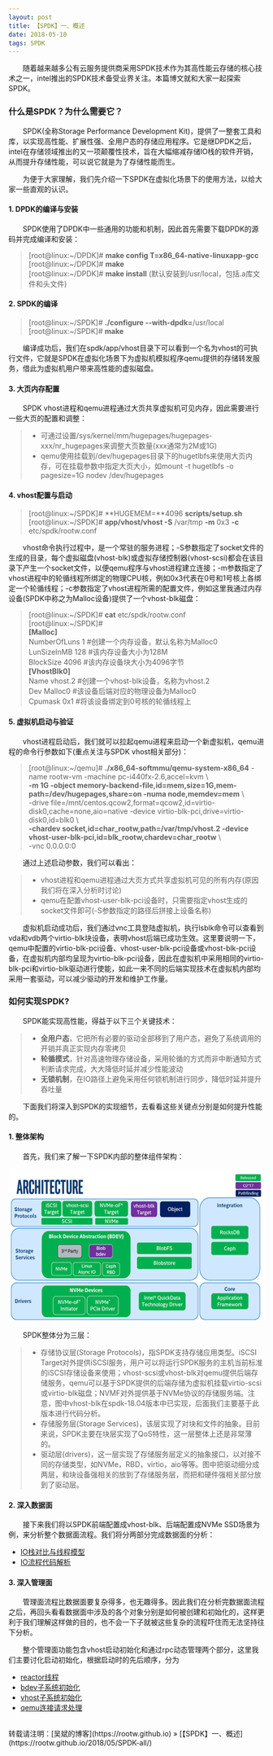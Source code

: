 ```yaml
---
layout: post
title: 【SPDK】一、概述
date: 2018-05-10 
tags: SPDK
---
```


&emsp;&emsp;随着越来越多公有云服务提供商采用SPDK技术作为其高性能云存储的核心技术之一，intel推出的SPDK技术备受业界关注。本篇博文就和大家一起探索SPDK。

### 什么是SPDK？为什么需要它？

&emsp;&emsp;SPDK(全称Storage Performance Development Kit)，提供了一整套工具和库，以实现高性能、扩展性强、全用户态的存储应用程序。它是继DPDK之后，intel在存储领域推出的又一项颠覆性技术，旨在大幅缩减存储IO栈的软件开销，从而提升存储性能，可以说它就是为了存储性能而生。

&emsp;&emsp;为便于大家理解，我们先介绍一下SPDK在虚拟化场景下的使用方法，以给大家一些直观的认识。

#### **1. DPDK的编译与安装**

&emsp;&emsp;SPDK使用了DPDK中一些通用的功能和机制，因此首先需要下载DPDK的源码并完成编译和安装：

> [root@linux:~/DPDK]# **make config T=x86_64-native-linuxapp-gcc**  
> [root@linux:~/DPDK]# **make**  
> [root@linux:~/DPDK]# **make install** (默认安装到/usr/local，包括.a库文件和头文件)  

#### **2. SPDK的编译**

> [root@linux:~/SPDK]# **./configure --with-dpdk=**/usr/local  
> [root@linux:~/SPDK]# **make** 

&emsp;&emsp;编译成功后，我们在spdk/app/vhost目录下可以看到一个名为vhost的可执行文件，它就是SPDK在虚拟化场景下为虚拟机模拟程序qemu提供的存储转发服务，借此为虚拟机用户带来高性能的虚拟磁盘。

#### **3. 大页内存配置**

&emsp;&emsp;SPDK vhost进程和qemu进程通过大页共享虚拟机可见内存，因此需要进行一些大页的配置和调整：

>* 可通过设置/sys/kernel/mm/hugepages/hugepages-xxx/nr_hugepages来调整大页数量(xxx通常为2M或1G)
>* qemu使用挂载到/dev/hugepages目录下的hugetlbfs来使用大页内存，可在挂载参数中指定大页大小，如mount -t hugetlbfs -o pagesize=1G nodev /dev/hugepages

#### **4. vhost配置与启动**

> [root@linux:~/SPDK]# **HUGEMEM=**4096 **scripts/setup.sh**  
> [root@linux:~/SPDK]# **app/vhost/vhost -S** /var/tmp **-m** 0x3 **-c** etc/spdk/rootw.conf  

&emsp;&emsp;vhost命令执行过程中，是一个常驻的服务进程；-S参数指定了socket文件的生成的目录，每个虚拟磁盘(vhost-blk)或虚拟存储控制器(vhost-scsi)都会在该目录下产生一个socket文件，以便qemu程序与vhost进程建立连接；-m参数指定了vhost进程中的轮循线程所绑定的物理CPU核，例如0x3代表在0号和1号核上各绑定一个轮循线程；-c参数指定了vhost进程所需的配置文件，例如这里我通过内存设备(SPDK中称之为Malloc设备)提供了一个vhost-blk磁盘：

> [root@linux:~/SPDK]# **cat** etc/spdk/rootw.conf   
> [root@linux:~/SPDK]#    
> **[Malloc]**    
> NumberOfLuns 1   #创建一个内存设备，默认名称为Malloc0    
> LunSizeInMB 128  #该内存设备大小为128M    
> BlockSize 4096   #该内存设备块大小为4096字节    
> **[VhostBlk0]**    
> Name vhost.2     #创建一个vhost-blk设备，名称为vhost.2    
> Dev Malloc0      #该设备后端对应的物理设备为Malloc0    
> Cpumask 0x1      #将该设备绑定到0号核的轮循线程上    

#### **5. 虚拟机启动与验证**

&emsp;&emsp;vhost进程启动后，我们就可以拉起qemu进程来启动一个新虚拟机，qemu进程的命令行参数如下(重点关注与SPDK vhost相关部分)：

> [root@linux:~/qemu]# **./x86_64-softmmu/qemu-system-x86_64** -name rootw-vm -machine pc-i440fx-2.6,accel=kvm \    
> **-m 1G -object memory-backend-file,id=mem,size=1G,mem-path=/dev/hugepages,share=on -numa node,memdev=mem** \    
> -drive file=/mnt/centos.qcow2,format=qcow2,id=virtio-disk0,cache=none,aio=native -device virtio-blk-pci,drive=virtio-disk0,id=blk0 \    
> **-chardev socket,id=char_rootw,path=/var/tmp/vhost.2 -device vhost-user-blk-pci,id=blk_rootw,chardev=char_rootw** \    
> -vnc 0.0.0.0:0    

&emsp;&emsp;通过上述启动参数，我们可以看出：
>* vhost进程和qemu进程通过大页方式共享虚拟机可见的所有内存(原因我们将在深入分析时讨论)
>* qemu在配置vhost-user-blk-pci设备时，只需要指定vhost生成的socket文件即可(-S参数指定的路径后拼接上设备名称)

&emsp;&emsp;虚拟机启动成功后，我们通过vnc工具登陆虚拟机，执行lsblk命令可以查看到vda和vdb两个virtio-blk块设备，表明vhost后端已成功生效。这里要说明一下，qemu中配置的virtio-blk-pci设备、vhost-user-blk-pci设备或vhost-blk-pci设备，在虚拟机内部均呈现为virtio-blk-pci设备，因此在虚拟机中采用相同的virtio-blk-pci和virtio-blk驱动进行使能，如此一来不同的后端实现技术在虚拟机内部均采用一套驱动，可以减少驱动的开发和维护工作量。

### 如何实现SPDK?

&emsp;&emsp;SPDK能实现高性能，得益于以下三个关键技术：

>* **全用户态**，它把所有必要的驱动全部移到了用户态，避免了系统调用的开销并真正实现内存零拷贝
>* **轮循模式**，针对高速物理存储设备，采用轮循的方式而非中断通知方式判断请求完成，大大降低时延并减少性能波动
>* **无锁机制**，在IO路径上避免采用任何锁机制进行同步，降低时延并提升吞吐量

&emsp;&emsp;下面我们将深入到SPDK的实现细节，去看看这些关键点分别是如何提升性能的。

#### **1. 整体架构**

&emsp;&emsp;首先，我们来了解一下SPDK内部的整体组件架构：

<div align="center">
<img src="/images/posts/spdk/arch.png" height="300" width="550">  
</div> 

&emsp;&emsp;SPDK整体分为三层：

>* 存储协议层(Storage Protocols)，指SPDK支持存储应用类型。iSCSI Target对外提供iSCSI服务，用户可以将运行SPDK服务的主机当前标准的iSCSI存储设备来使用；vhost-scsi或vhost-blk对qemu提供后端存储服务，qemu可以基于SPDK提供的后端存储为虚拟机挂载virtio-scsi或virtio-blk磁盘；NVMF对外提供基于NVMe协议的存储服务端。注意，图中vhost-blk在spdk-18.04版本中已实现，后面我们主要基于此版本进行代码分析。
>* 存储服务层(Storage Services)，该层实现了对块和文件的抽象。目前来说，SPDK主要在块层实现了QoS特性，这一层整体上还是非常薄的。
>* 驱动层(drivers)，这一层实现了存储服务层定义的抽象接口，以对接不同的存储类型，如NVMe，RBD，virtio，aio等等。图中把驱动细分成两层，和块设备强相关的放到了存储服务层，而把和硬件强相关部分放到了驱动层。

#### **2. 深入数据面**

&emsp;&emsp;接下来我们将以SPDK前端配置成vhost-blk、后端配置成NVMe SSD场景为例，来分析整个数据面流程。我们将分两部分完成数据面的分析：

* [IO栈对比与线程模型](https://rootw.github.io/2018/05/SPDK-iostack/)
* [IO流程代码解析](https://rootw.github.io/2018/05/SPDK-ioanalyze/)

#### **3. 深入管理面**

&emsp;&emsp;管理面流程比数据面要复杂得多，也无趣得多。因此我们在分析完数据面流程之后，再回头看看数据面中涉及的各个对象分别是如何被创建和初始化的，这样更利于我们理解这样做的目的，也不会一下子就被这些复杂的流程吓住而无法坚持往下分析。

&emsp;&emsp;整个管理面功能包含vhost启动初始化和通过rpc动态管理两个部分，这里我们主要讨化启动初始化，根据启动时的先后顺序，分为

* [reactor线程](https://rootw.github.io/2018/05/SPDK-reactors-init/)
* [bdev子系统初始化]()
* [vhost子系统初始化]()
* [qemu连接请求处理]()

<br>
转载请注明：[吴斌的博客](https://rootw.github.io) » [【SPDK】一、概述](https://rootw.github.io/2018/05/SPDK-all/) 
